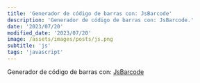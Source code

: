 ```yaml
---
title: 'Generador de código de barras con: JsBarcode'
description: 'Generador de código de barras con: JsBarcode.'
date: '2023/07/20'
modified_date: '2023/07/20'
image: /assets/images/posts/js.png
subtitle: 'js'
tags: 'javascript'
---
```


Generador de código de barras con: [JsBarcode](https://lindell.me/JsBarcode/)
